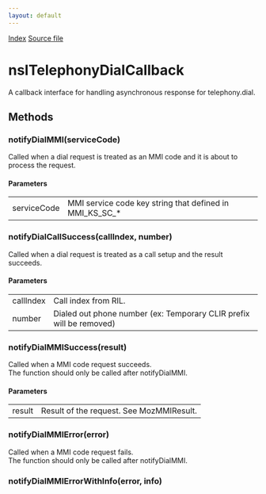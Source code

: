 ```yaml
---
layout: default
---
```

<div id='links'><a href="../index.html">Index</a>
<a href="http://dxr.mozilla.org/mozilla-central/source/dom/telephony/nsITelephonyService.idl">Source file</a>
</div>

# nsITelephonyDialCallback #
  
A callback interface for handling asynchronous response for telephony.dial.  
  

## Methods ##

### notifyDialMMI(serviceCode) ###
  
Called when a dial request is treated as an MMI code and it is about to  
process the request.  
  
  

#### Parameters ####

<table>

<tr>
<td>serviceCode</td>
<td>       MMI service code key string that defined in MMI_KS_SC_*  
</td>
</tr>

</table>

### notifyDialCallSuccess(callIndex, number) ###
  
Called when a dial request is treated as a call setup and the result  
succeeds.  
  
  

#### Parameters ####

<table>

<tr>
<td>callIndex</td>
<td>       Call index from RIL.  
</td>
</tr>

<tr>
<td>number</td>
<td>       Dialed out phone number (ex: Temporary CLIR prefix will be removed)  
</td>
</tr>

</table>

### notifyDialMMISuccess(result) ###
  
Called when a MMI code request succeeds.  
The function should only be called after notifyDialMMI.  
  
  

#### Parameters ####

<table>

<tr>
<td>result</td>
<td>       Result of the request. See MozMMIResult.  
</td>
</tr>

</table>

### notifyDialMMIError(error) ###
  
Called when a MMI code request fails.  
The function should only be called after notifyDialMMI.  
  

### notifyDialMMIErrorWithInfo(error, info) ###
